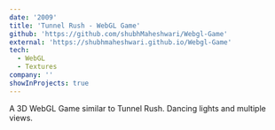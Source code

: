 ```yaml
---
date: '2009'
title: 'Tunnel Rush - WebGL Game'
github: 'https://github.com/shubhMaheshwari/Webgl-Game'
external: 'https://shubhmaheshwari.github.io/Webgl-Game'
tech:
  - WebGL
  - Textures
company: ''
showInProjects: true
---
```


A 3D WebGL Game similar to Tunnel Rush. Dancing lights and multiple views.
